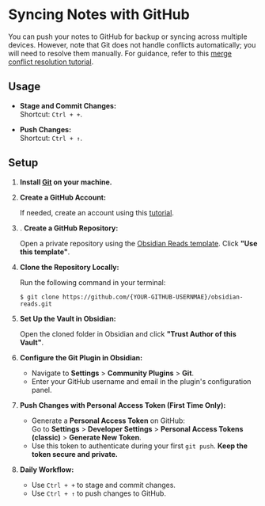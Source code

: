 # Syncing Notes with GitHub

You can push your notes to GitHub for backup or syncing across multiple devices. However, note that Git does not handle conflicts automatically; you will need to resolve them manually. For guidance, refer to this [merge conflict resolution tutorial](https://youtu.be/DloR0BOGNU0?si=cLr7QNoX59U8_kz1).
## Usage

- **Stage and Commit Changes:**  
    Shortcut: `Ctrl + +`.
    
- **Push Changes:**  
    Shortcut: `Ctrl + ↑`.
## Setup

1. **Install [Git](https://git-scm.com/downloads) on your machine.**

2. **Create a GitHub Account:**
	
	If needed, create an account using this [tutorial](https://youtu.be/Gn3w1UvTx0A?si=oL6Q2g6muDJqpH5U).

3. . **Create a GitHub Repository:**  
	
	Open a private repository using the [Obsidian Reads template](https://github.com/liuyuweitarek/obsidian-reads). Click **"Use this template"**.

4. **Clone the Repository Locally:**
		
	Run the following command in your terminal:
	```
	$ git clone https://github.com/{YOUR-GITHUB-USERNMAE}/obsidian-reads.git
	```
	
5. **Set Up the Vault in Obsidian:**
	
	Open the cloned folder in Obsidian and click **"Trust Author of this Vault"**.

6. **Configure the Git Plugin in Obsidian:**
	
	- Navigate to **Settings** > **Community Plugins** > **Git**.
	- Enter your GitHub username and email in the plugin's configuration panel.

7. **Push Changes with Personal Access Token (First Time Only):**
    
    - Generate a **Personal Access Token** on GitHub:  
        Go to **Settings** > **Developer Settings** > **Personal Access Tokens (classic)** > **Generate New Token**.
    - Use this token to authenticate during your first `git push`. **Keep the token secure and private.**

8. **Daily Workflow:**
    
    - Use `Ctrl + +` to stage and commit changes.
    - Use `Ctrl + ↑` to push changes to GitHub.